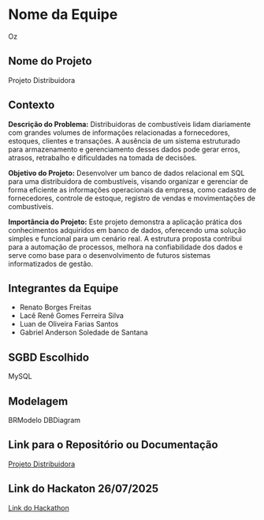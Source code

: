 # Nome da Equipe
Oz

## Nome do Projeto
Projeto Distribuidora

## Contexto
**Descrição do Problema:** 
Distribuidoras de combustíveis lidam diariamente com grandes volumes de informações relacionadas a fornecedores, estoques, clientes e transações. A ausência de um sistema estruturado para armazenamento e gerenciamento desses dados pode gerar erros, atrasos, retrabalho e dificuldades na tomada de decisões.

**Objetivo do Projeto:** 
Desenvolver um banco de dados relacional em SQL para uma distribuidora de combustíveis, visando organizar e gerenciar de forma eficiente as informações operacionais da empresa, como cadastro de fornecedores, controle de estoque, registro de vendas e movimentações de combustíveis.

**Importância do Projeto:** 
Este projeto demonstra a aplicação prática dos conhecimentos adquiridos em banco de dados, oferecendo uma solução simples e funcional para um cenário real. A estrutura proposta contribui para a automação de processos, melhora na confiabilidade dos dados e serve como base para o desenvolvimento de futuros sistemas informatizados de gestão.

## Integrantes da Equipe
- Renato Borges Freitas
- Lacê Renê Gomes Ferreira Silva
- Luan de Oliveira Farias Santos
- Gabriel Anderson Soledade de Santana

## SGBD Escolhido
MySQL

## Modelagem
BRModelo
DBDiagram

## Link para o Repositório ou Documentação
[Projeto Distribuidora](https://github.com/rennegomes/distribuidora)

## Link do Hackaton 26/07/2025
[Link do Hackathon](https://github.com/rennegomes/hackathon_MBA)
